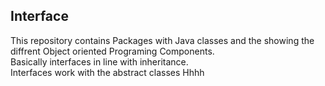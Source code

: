 ## Interface
This repository contains
Packages with Java classes and the showing the diffrent Object oriented Programing Components.<br />
Basically interfaces in line with inheritance. <br />
Interfaces work with the abstract classes
Hhhh
